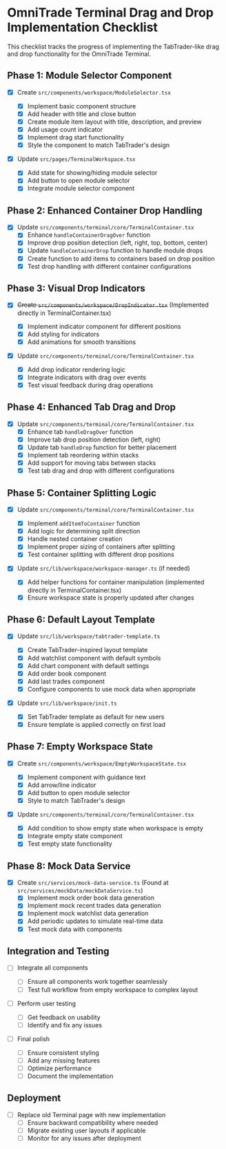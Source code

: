 # OmniTrade Terminal Drag and Drop Implementation Checklist

This checklist tracks the progress of implementing the TabTrader-like drag and drop functionality for the OmniTrade Terminal.

## Phase 1: Module Selector Component

- [x] Create `src/components/workspace/ModuleSelector.tsx`

  - [x] Implement basic component structure
  - [x] Add header with title and close button
  - [x] Create module item layout with title, description, and preview
  - [x] Add usage count indicator
  - [x] Implement drag start functionality
  - [x] Style the component to match TabTrader's design

- [x] Update `src/pages/TerminalWorkspace.tsx`
  - [x] Add state for showing/hiding module selector
  - [x] Add button to open module selector
  - [x] Integrate module selector component

## Phase 2: Enhanced Container Drop Handling

- [x] Update `src/components/terminal/core/TerminalContainer.tsx`
  - [x] Enhance `handleContainerDragOver` function
  - [x] Improve drop position detection (left, right, top, bottom, center)
  - [x] Update `handleContainerDrop` function to handle module drops
  - [x] Create function to add items to containers based on drop position
  - [x] Test drop handling with different container configurations

## Phase 3: Visual Drop Indicators

- [x] ~~Create `src/components/workspace/DropIndicator.tsx`~~ (Implemented directly in TerminalContainer.tsx)

  - [x] Implement indicator component for different positions
  - [x] Add styling for indicators
  - [x] Add animations for smooth transitions

- [x] Update `src/components/terminal/core/TerminalContainer.tsx`
  - [x] Add drop indicator rendering logic
  - [x] Integrate indicators with drag over events
  - [x] Test visual feedback during drag operations

## Phase 4: Enhanced Tab Drag and Drop

- [x] Update `src/components/terminal/core/TerminalContainer.tsx`
  - [x] Enhance tab `handleDragOver` function
  - [x] Improve tab drop position detection (left, right)
  - [x] Update tab `handleDrop` function for better placement
  - [x] Implement tab reordering within stacks
  - [x] Add support for moving tabs between stacks
  - [x] Test tab drag and drop with different configurations

## Phase 5: Container Splitting Logic

- [x] Update `src/components/terminal/core/TerminalContainer.tsx`

  - [x] Implement `addItemToContainer` function
  - [x] Add logic for determining split direction
  - [x] Handle nested container creation
  - [x] Implement proper sizing of containers after splitting
  - [x] Test container splitting with different drop positions

- [x] Update `src/lib/workspace/workspace-manager.ts` (if needed)
  - [x] Add helper functions for container manipulation (implemented directly in TerminalContainer.tsx)
  - [x] Ensure workspace state is properly updated after changes

## Phase 6: Default Layout Template

- [x] Update `src/lib/workspace/tabtrader-template.ts`

  - [x] Create TabTrader-inspired layout template
  - [x] Add watchlist component with default symbols
  - [x] Add chart component with default settings
  - [x] Add order book component
  - [x] Add last trades component
  - [x] Configure components to use mock data when appropriate

- [x] Update `src/lib/workspace/init.ts`
  - [x] Set TabTrader template as default for new users
  - [x] Ensure template is applied correctly on first load

## Phase 7: Empty Workspace State

- [x] Create `src/components/workspace/EmptyWorkspaceState.tsx`

  - [x] Implement component with guidance text
  - [x] Add arrow/line indicator
  - [x] Add button to open module selector
  - [x] Style to match TabTrader's design

- [x] Update `src/components/terminal/core/TerminalContainer.tsx`
  - [x] Add condition to show empty state when workspace is empty
  - [x] Integrate empty state component
  - [x] Test empty state functionality

## Phase 8: Mock Data Service

- [x] Create `src/services/mock-data-service.ts` (Found at `src/services/mockData/mockDataService.ts`)
  - [x] Implement mock order book data generation
  - [x] Implement mock recent trades data generation
  - [x] Implement mock watchlist data generation
  - [x] Add periodic updates to simulate real-time data
  - [x] Test mock data with components

## Integration and Testing

- [ ] Integrate all components

  - [ ] Ensure all components work together seamlessly
  - [ ] Test full workflow from empty workspace to complex layout

- [ ] Perform user testing

  - [ ] Get feedback on usability
  - [ ] Identify and fix any issues

- [ ] Final polish
  - [ ] Ensure consistent styling
  - [ ] Add any missing features
  - [ ] Optimize performance
  - [ ] Document the implementation

## Deployment

- [ ] Replace old Terminal page with new implementation
  - [ ] Ensure backward compatibility where needed
  - [ ] Migrate existing user layouts if applicable
  - [ ] Monitor for any issues after deployment
